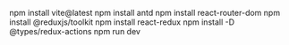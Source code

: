 npm install vite@latest
npm install antd
npm install react-router-dom
npm install @reduxjs/toolkit
npm install react-redux
npm install -D @types/redux-actions
npm run dev
